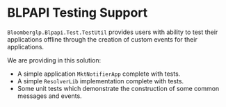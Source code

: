 # BLPAPI Testing Support

`Bloomberglp.Blpapi.Test.TestUtil` provides users with ability to
test their applications offline through the creation of custom events for
their applications.

We are providing in this solution:
- A simple application `MktNotifierApp` complete with tests.
- A simple `ResolverLib` implementation complete with tests.
- Some unit tests which demonstrate the construction of some common messages
  and events.

